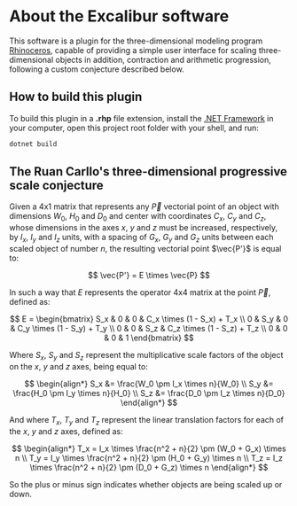 # About the  Excalibur software

This software is a plugin for the three-dimensional modeling program [Rhinoceros](https://www.rhino3d.com/), capable of providing a simple user interface for scaling three-dimensional objects in addition, contraction and arithmetic progression, following a custom conjecture described below.

## How to build this plugin

To build this plugin in a **.rhp** file extension, install the [.NET Framework](https://dotnet.microsoft.com/) in your computer, open this project root folder with your shell, and run:

```sh
dotnet build
```

## The Ruan Carllo's three-dimensional progressive scale conjecture

Given a 4x1 matrix that represents any $\vec{P}$ vectorial point of an object with dimensions $W_0$, $H_0$ and $D_0$ and center with coordinates $C_x$, $C_y$ and $C_z$, whose dimensions in the axes $x$, $y$ and $z$ must be increased, respectively, by $I_x$, $I_y$ and $I_z$ units, with a spacing of $G_x$, $G_y$ and $G_z$ units between each scaled object of number $n$, the resulting vectorial point $\vec{P'}$ is equal to:

$$
\vec{P'} = E \times \vec{P}
$$

In such a way that $E$ represents the operator 4x4 matrix at the point $\vec{P}$, defined as:

$$
E =
\begin{bmatrix}
S_x & 0 & 0 & C_x \times (1 - S_x) + T_x \\
0 & S_y & 0 & C_y \times (1 - S_y) + T_y \\
0 & 0 & S_z & C_z \times (1 - S_z) + T_z \\
0 & 0 & 0 & 1
\end{bmatrix}
$$

Where $S_x$, $S_y$ and $S_z$ represent the multiplicative scale factors of the object on the $x$, $y$ and $z$ axes, being equal to:

$$
\begin{align*}
S_x &= \frac{W_0 \pm I_x \times n}{W_0} \\
S_y &= \frac{H_0 \pm I_y \times n}{H_0} \\
S_z &= \frac{D_0 \pm I_z \times n}{D_0}
\end{align*}
$$

And where $T_x$, $T_y$ and $T_z$ represent the linear translation factors for each of the $x$, $y$ and $z$ axes, defined as:

$$
\begin{align*}
T_x = I_x \times \frac{n^2 + n}{2} \pm (W_0  + G_x) \times n \\
T_y = I_y \times \frac{n^2 + n}{2} \pm (H_0  + G_y) \times n \\
T_z = I_z \times \frac{n^2 + n}{2} \pm (D_0  + G_z) \times n
\end{align*}
$$

So the plus or minus sign indicates whether objects are being scaled up or down.